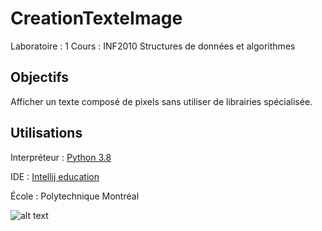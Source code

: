 # CreationTexteImage
Laboratoire : 1 
Cours : INF2010 Structures de données et algorithmes



## Objectifs
Afficher un texte composé de pixels sans utiliser de librairies spécialisée.

## Utilisations
Interpréteur : [Python 3.8](https://www.python.org/downloads/)

IDE : [Intellij education](https://www.jetbrains.com/fr-fr/idea/download/#section=windows)

École : Polytechnique Montréal

![alt text](https://github.com/TritzA/CreationTexteImage/blob/master/image.jpg)
